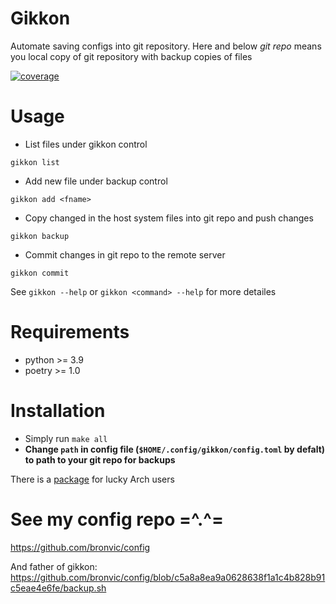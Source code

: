 # Gikkon
Automate saving configs into git repository. Here and below *git repo* means you local copy of git repository with backup copies of files

[![coverage](https://codecov.io/gh/bronvic/gikkon/branch/main/graph/badge.svg?token=FLC476YZTB)](https://codecov.io/gh/bronvic/gikkon)

# Usage
* List files under gikkon control
```
gikkon list
```
* Add new file under backup control
```
gikkon add <fname>
```
* Copy changed in the host system files into git repo and push changes
```
gikkon backup
```
* Commit changes in git repo to the remote server
```
gikkon commit
```

See `gikkon --help` or `gikkon <command> --help` for more detailes

# Requirements
* python >= 3.9
* poetry >= 1.0

# Installation
* Simply run `make all`
* **Change `path` in config file (`$HOME/.config/gikkon/config.toml` by defalt) to path to your git repo for backups**

There is a [package](https://aur.archlinux.org/packages/gikkon/) for lucky Arch users

# See my config repo =^.^=
https://github.com/bronvic/config

And father of gikkon: https://github.com/bronvic/config/blob/c5a8a8ea9a0628638f1a1c4b828b91c5eae4e6fe/backup.sh
